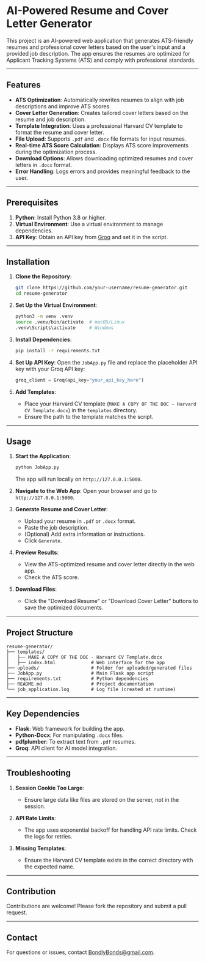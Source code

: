 
# AI-Powered Resume and Cover Letter Generator

This project is an AI-powered web application that generates ATS-friendly resumes and professional cover letters based on the user's input and a provided job description. The app ensures the resumes are optimized for Applicant Tracking Systems (ATS) and comply with professional standards.

---

## Features

- **ATS Optimization**: Automatically rewrites resumes to align with job descriptions and improve ATS scores.
- **Cover Letter Generation**: Creates tailored cover letters based on the resume and job description.
- **Template Integration**: Uses a professional Harvard CV template to format the resume and cover letter.
- **File Upload**: Supports `.pdf` and `.docx` file formats for input resumes.
- **Real-time ATS Score Calculation**: Displays ATS score improvements during the optimization process.
- **Download Options**: Allows downloading optimized resumes and cover letters in `.docx` format.
- **Error Handling**: Logs errors and provides meaningful feedback to the user.

---

## Prerequisites

1. **Python**: Install Python 3.8 or higher.
2. **Virtual Environment**: Use a virtual environment to manage dependencies.
3. **API Key**: Obtain an API key from [Groq](https://groq.com/) and set it in the script.

---

## Installation

1. **Clone the Repository**:
   ```bash
   git clone https://github.com/your-username/resume-generator.git
   cd resume-generator
   ```

2. **Set Up the Virtual Environment**:
   ```bash
   python3 -m venv .venv
   source .venv/bin/activate  # macOS/Linux
   .venv\Scripts\activate     # Windows
   ```

3. **Install Dependencies**:
   ```bash
   pip install -r requirements.txt
   ```

4. **Set Up API Key**:
   Open the `JobApp.py` file and replace the placeholder API key with your Groq API key:
   ```python
   groq_client = Groq(api_key="your_api_key_here")
   ```

5. **Add Templates**:
   - Place your Harvard CV template (`MAKE A COPY OF THE DOC - Harvard CV Template.docx`) in the `templates` directory.
   - Ensure the path to the template matches the script.

---

## Usage

1. **Start the Application**:
   ```bash
   python JobApp.py
   ```
   The app will run locally on `http://127.0.0.1:5000`.

2. **Navigate to the Web App**:
   Open your browser and go to `http://127.0.0.1:5000`.

3. **Generate Resume and Cover Letter**:
   - Upload your resume in `.pdf` or `.docx` format.
   - Paste the job description.
   - (Optional) Add extra information or instructions.
   - Click `Generate`.

4. **Preview Results**:
   - View the ATS-optimized resume and cover letter directly in the web app.
   - Check the ATS score.

5. **Download Files**:
   - Click the "Download Resume" or "Download Cover Letter" buttons to save the optimized documents.

---

## Project Structure

```plaintext
resume-generator/
├── templates/
│   ├── MAKE A COPY OF THE DOC - Harvard CV Template.docx
│   ├── index.html             # Web interface for the app
├── uploads/                   # Folder for uploaded/generated files
├── JobApp.py                  # Main Flask app script
├── requirements.txt           # Python dependencies
├── README.md                  # Project documentation
└── job_application.log        # Log file (created at runtime)
```

---

## Key Dependencies

- **Flask**: Web framework for building the app.
- **Python-Docx**: For manipulating `.docx` files.
- **pdfplumber**: To extract text from `.pdf` resumes.
- **Groq**: API client for AI model integration.

---

## Troubleshooting

1. **Session Cookie Too Large**:
   - Ensure large data like files are stored on the server, not in the session.

2. **API Rate Limits**:
   - The app uses exponential backoff for handling API rate limits. Check the logs for retries.

3. **Missing Templates**:
   - Ensure the Harvard CV template exists in the correct directory with the expected name.

---

## Contribution

Contributions are welcome! Please fork the repository and submit a pull request.

---

## Contact

For questions or issues, contact BondlyBonds@gmail.com.
